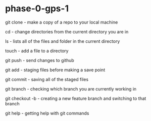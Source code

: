 # phase-0-gps-1

git clone - make a copy of a repo to your local machine

cd - change directories from the current directory you are in

ls - lists all of the files and folder in the current directory

touch - add a file to a directory

git push - send changes to github

git add - staging files before making a save point

git commit - saving all of the staged files

git branch - checking which branch you are currently working in

git checkout -b - creating a new feature branch and switching to that branch

git help - getting help with git commands